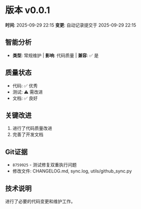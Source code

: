 # 版本 v0.0.1
**时间**: 2025-09-29 22:15
**变更**: 自动记录提交于 2025-09-29 22:15

## 智能分析
- **类型**: 常规维护 | **影响**: 代码质量 | **兼容**: ✅ 是

## 质量状态
- 代码: ✅ 优秀
- 测试: ⚠️ 需改进
- 文档: ✅ 良好

## 关键改进
1. 进行了代码质量改进
2. 完善了开发文档

## Git证据
- `8759925` - 测试修复双重执行问题
- 修改文件: CHANGELOG.md, sync.log, utils/github_sync.py

## 技术说明
进行了必要的代码变更和维护工作。
